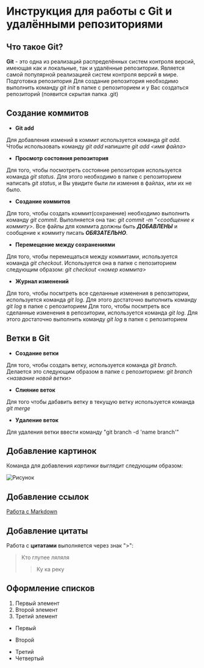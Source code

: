 # Инструкция для работы с Git и удалёнными репозиториями

## Что такое Git?
**Git** - это одна из реализаций распределённых систем контроля версий, имеющая как и локальные, так и удалённые репозитории. Является самой популярной реализацией систем контроля версий в мире.
Подготовка репозитория
Для создание репозитория необходимо выполнить команду *git init*  в папке с репозиторием и у Вас создаться репозиторий (появится скрытая папка .git)

## Создание коммитов

* **Git add**

Для добавления измений в коммит используется команда *git add*. Чтобы использовать команду *git add* напишите *git add <имя файла>*

* **Просмотр состояния репозитория**

Для того, чтобы посмотреть состояние репозитория используется команда *git status*. Для этого необходимо в папке с репозиторием написать *git status*, и Вы увидите были ли измения в файлах, или их не было.

* **Создание коммитов**

Для того, чтобы создать коммит(сохранение) необходимо выполнить команду *git commit*. Выполняется она так: *git commit -m "<сообщение к коммиту>*. Все файлы для коммита должны быть ***ДОБАВЛЕНЫ*** и сообщение к коммиту писать ***ОБЯЗАТЕЛЬНО***.

* **Перемещение между сохранениями**

Для того, чтобы перемещаться между коммитами, используется команда *git checkout*. Используется она в папке с пепозиторием следующим образом: *git checkout <номер коммита>*

* **Журнал изменений**

Для того, чтобы посмтреть все сделанные изменения в репозитории, используется команда *git log*. Для этого достаточно выполнить команду *git log* в папке с репозиторием
Для того, чтобы посмтреть все сделанные изменения в репозитории, используется команда *git log*. Для этого достаточно выполнить команду *git log* в папке с репозиторием            

## Ветки в Git

* **Создание ветки**

Для того, чтобы создать ветку, используется команда *git branch*. Делается это следующим образом в папке с репозиторием: *git branch <название новой ветки>*

* **Слияние веток** 

Для того чтобы дабавить ветку в текущую ветку используется команда *git merge <name branch>*

* **Удаление веток**

Для удаления ветки ввести команду "git branch -d 'name branch'"

## Добавление картинок ##
Команда для добавления *картинки* выглядит следующим образом:

![Рисунок](https://icdn.lenta.ru/images/2021/01/29/17/20210129175240891/pwa_vertical_1280_4b574e2c237682f3a16e2c0c3cd7a878.jpg)


## Добавление ссылок

[Работа с Markdown](https://icdn.lenta.ru/images/2021/01/29/17/20210129175240891/pwa_vertical_1280_4b574e2c237682f3a16e2c0c3cd7a878.jpg)

## Добавление цитаты
Работа с **цитатами** выполняется через знак ">":

> Кто глупее ляляля
>> Ку ка реку

## Оформление списков

1. Первый элемент
2. Второй элемент
3. Третий элемент

* Первый
- Второй
+ Третий
+ Четвертый 
